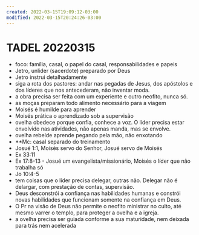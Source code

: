 ```yaml
---
created: 2022-03-15T19:09:12-03:00
modified: 2022-03-15T20:24:26-03:00
---
```


# TADEL 20220315

- foco: família, casal, o papel do casal, responsabilidades e papeis
- Jetro, unlider (sacerdote) preparado por Deus
- Jetro instrui detalhadamente
- siga a rota dos pastores: andar nas pegadas de Jesus, dos apóstolos e dos líderes que nos antecederam, não inventar moda.
- a obra precisa ser feita com um experiente e outro neofito, nunca só.
- as moças preparam todo alimento necessário para a viagem
- Moisés é humilde para aprender
- Moisés prática o aprendizado sob a supervisão
- ovelha obedece porque confia, conhece a voz. O líder precisa estar envolvido nas atividades, não apenas manda, mas se envolve.
- ovelha rebelde aprende pegando pela mão, não enxotando
- **Mc: casal separado do treinamento
- Josué 1:1, Moisés servo do Senhor, Josué servo de Moisés
- Ex 33:11
- Ex 17:8-13 - Josué um evangelista/missionário, Moisés o líder que não trabalha só
- Jo 10:4-5
- tem coisas que o líder precisa delegar, outras não. Delegar não é delargar, com prestação de contas, supervisão.
- Deus desconstrói a confiança nas habilidades humanas e constrói novas habilidades que funcionam somente na confiança em Deus.
- O Pr na visão de Deus não permite o neofito ministrar no culto, até mesmo varrer o templo, para proteger a ovelha e a igreja.
- a ovelha precisa ser guiada conforme a sua maturidade, nem deixada para trás nem acelerada
